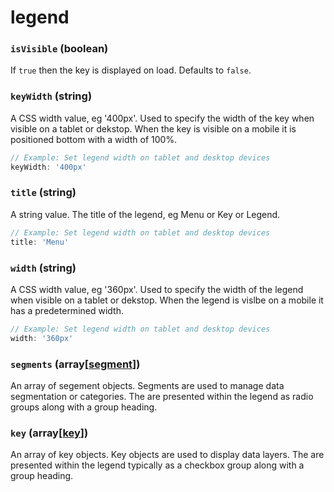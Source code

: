 # legend

### `isVisible` (**boolean**)

If `true` then the key is displayed on load. Defaults to `false`.

### `keyWidth` (**string**)

A CSS width value, eg '400px'. Used to specify the width of the key when visible on a tablet or dekstop. When the key is visible on a mobile it is positioned bottom with a width of 100%.

```js
// Example: Set legend width on tablet and desktop devices
keyWidth: '400px'
```

### `title` (**string**)

A string value. The title of the legend, eg Menu or Key or Legend.

```js
// Example: Set legend width on tablet and desktop devices
title: 'Menu'
```

### `width` (**string**)

A CSS width value, eg '360px'. Used to specify the width of the legend when visible on a tablet or dekstop. When the legend is vislbe on a mobile it has a predetermined width.

```js
// Example: Set legend width on tablet and desktop devices
width: '360px'
```

### `segments` (**array[[segment](./segment.md)]**)

An array of segement objects. Segments are used to manage data segmentation or categories. The are presented within the legend as radio groups along with a group heading.

### `key` (**array[[key](./key.md)]**)

An array of key objects. Key objects are used to display data layers. The are presented within the legend typically as a checkbox group along with a group heading.
